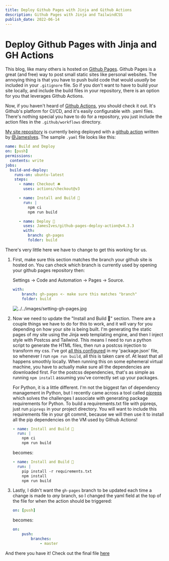 ```yaml
---
title: Deploy Github Pages with Jinja and Github Actions
description: Github Pages with Jinja and TailwindCSS
publish_date: 2022-06-14
---
```


# Deploy Github Pages with Jinja and GH Actions

This blog, like many others is hosted on [Github Pages](https://pages.github.com/). Github Pages is a great (and free) way to post small static sites like personal websites. The annoying thing is that you have to push build code that would _usually_ be included in your `.gitignore` file. So if you don't want to have to build your site locally, and include the build files in your repository, there is an option for you that leverages Github Actions.

Now, if you haven't heard of [Github Actions](https://github.com/features/actions), you should check it out. It's Github's platform for CI/CD, and it's easily configurable with .yaml files. There's nothing special you have to do for a repository, you just include the action files in the `.github/workflows` directory.

[My site repository](https://github.com/momja/momja.github.io) is currently being deployed with a [github action](https://github.com/JamesIves/github-pages-deploy-action) written by [@JamesIves](https://github.com/JamesIves). The sample `.yaml` file looks like this:

```yaml
name: Build and Deploy
on: [push]
permissions: 
  contents: write
jobs:
  build-and-deploy:
    runs-on: ubuntu-latest
    steps:
      - name: Checkout 🛎️
        uses: actions/checkout@v3

      - name: Install and Build 🔧
        run: |
          npm ci
          npm run build

      - name: Deploy 🚀
        uses: JamesIves/github-pages-deploy-action@v4.3.3
        with:
          branch: gh-pages
          folder: build
```

There's very little here we have to change to get this working for us.

1. First, make sure this section matches the branch your github site is hosted on. You can check which branch is currently used by opening your github pages repository then:

    Settings -> Code and Automation -> Pages -> Source.

    ```yaml
    with:
        branch: gh-pages <- make sure this matches "branch"
        folder: build
    ```
    ![../../images/setting-gh-pages.jpg](../../images/setting-gh-pages.jpg)

2. Now we need to update the "Install and Build 🔧" section. There are a couple things we have to do for this to work, and it will vary for you depending on how your site is being built. I'm generating the static pages of my site using the Jinja web templating engine, and then I inject style with Postcss and Tailwind. This means I need to run a python script to generate the HTML files, then run a postcss injection to transform my css. I've got [all this configured](https://github.com/momja/momja.github.io/blob/master/package.json) in my 'package.json' file, so whenever I run `npm run build`, all this is taken care of. At least that all happens smoothly locally. When running this on some ephemeral virtual machine, you have to actually make sure all the dependencies are downloaded first. For the postcss dependencies, that's as simple as running `npm install` assuming you've correctly set up your packages.

    For Python, it is a little different. I'm not the biggest fan of dependency management in Python, but I recently came across a tool called [pipreqs](https://github.com/bndr/pipreqs) which solves the challenges I associate with generating package requirements for Python. To build a requirements.txt file with pipreqs, just run `pipreqs` in your project directory. You will want to include this requirements file in your git commit, because we will then use it to install all the pip dependencies on the VM used by Github Actions!

    ```yaml
    - name: Install and Build 🔧
      run: |
        npm ci
        npm run build
    ```
    
    becomes:

    ```yaml
    - name: Install and Build 🔧
      run: |
        pip install -r requirements.txt
        npm install
        npm run build
    ```

3. Lastly, I didn't want the `gh-pages` branch to be updated each time a change is made to _any_ branch, so I changed the yaml field at the top of the file for when the action should be triggered:
  
    ```yaml
    on: [push]
    ```

    becomes:

    ```yaml
    on:
        push:
            branches:
                - master
    ```

And there you have it! Check out the final file [here](https://github.com/momja/momja.github.io/blob/38e1a2985c1983cbd35c07d970318d8743cb63ba/.github/workflows/deploy-to-gh-pages.yml)
